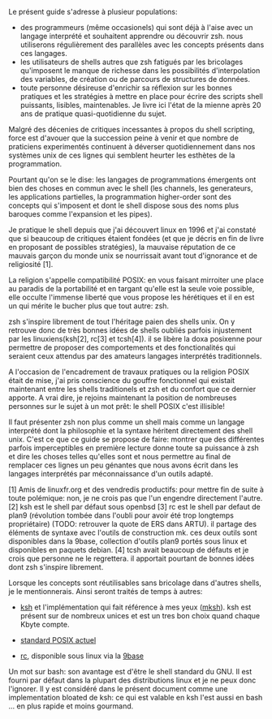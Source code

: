 Le présent guide s'adresse à plusieur populations:

* des programmeurs (même occasionels) qui sont déjà à l'aise avec un
  langage interprété et souhaitent apprendre ou découvrir zsh.
  nous utiliserons régulièrement des parallèles avec les concepts
  présents dans ces langages.
* les utilisateurs de shells autres que zsh fatigués par les bricolages
  qu'imposent le manque de richesse dans les possibilités d'interpolation
  des variables, de création ou de parcours de structures de données.
* toute personne désireuse d'enrichir sa réflexion sur les bonnes pratiques
  et les stratégies à mettre en place pour écrire des scripts shell
  puissants, lisibles, maintenables. Je livre ici l'état de la mienne
  après 20 ans de pratique quasi-quotidienne du sujet.

Malgré des décenies de critiques incessantes à propos du shell scripting,
force est d'avouer que la succession peine à venir et que nombre de
praticiens experimentés continuent à déverser quotidiennement dans nos
systèmes unix de ces lignes qui semblent heurter les esthètes de la programmation.

Pourtant qu'on se le dise: les langages de programmations émergents
ont bien des choses en commun avec le shell (les channels, les
generateurs, les applications partielles, la programmation higher-order
sont des concepts qui s'imposent et dont le shell dispose sous des noms
plus baroques comme l'expansion et les pipes).

Je pratique le shell depuis que j'ai découvert linux en 1996 et j'ai
constaté que si beaucoup de critiques étaient fondées (et que je décris en
fin de livre en proposant de possibles stratégies), la mauvaise
réputation de ce mauvais garçon du monde unix se nourrissait avant tout
d'ignorance et de religiosité [1].

La religion s'appelle compatibilité POSIX: en vous faisant mirroiter une
place au paradis de la portabilité et en targant qu'elle est la
seule voie possible, elle occulte l'immense liberté que vous propose les
hérétiques et il en est un qui mérite le bucher plus que tout autre:
zsh.

zsh s'inspire librement de tout l'héritage paien des shells unix. On y retrouve
donc de très bonnes idées de shells oubliés parfois injustement par
les linuxiens(ksh[2], rc[3] et tcsh[4]). il se libère la doxa posixenne pour
permettre de proposer des comportements et des fonctionalités qui seraient ceux
attendus par des amateurs langages interprétés traditionnels.

A l'occasion de l'encadrement de travaux pratiques ou la religion
POSIX était de mise, j'ai pris conscience du gouffre fonctionnel
qui existait maintenant entre les shells traditionels et zsh et du confort
que ce dernier apporte. A vrai dire, je rejoins maintenant la position de
nombreuses personnes sur le sujet à un mot prêt: le shell POSIX c'est illisible!

Il faut présenter zsh non plus comme un shell mais comme un langage interprété
dont la philosophie et la syntaxe héritent directement des shell unix. C'est ce
que ce guide se propose de faire: montrer que des différentes parfois
imperceptibles en première lecture donne toute sa puissance à zsh et dire les choses
telles qu'elles sont et nous permettre au final de remplacer ces lignes un peu génantes
que nous avons écrit dans les langages interprétés par méconnaissance d'un outils adapté.

[1] Amis de linuxfr.org et des vendredis productifs: pour mettre fin de suite à toute polémique:
non, je ne crois pas que l'un engendre directement l'autre.
[2] ksh est le shell par défaut sous openbsd
[3] rc est le shell par defaut de plan9 (révolution tombée dans l'oubli pour avoir été trop longtemps propriétaire)
    (TODO: retrouver la quote de ERS dans ARTU). il partage des éléments de syntaxe avec l'outils de construction mk.
    ces deux outils sont disponibles dans la 9base, collection d'outils plan9 portés sous linux et disponibles en paquets
    debian.
[4] tcsh avait beaucoup de défauts et je crois que personne ne le regrettera. il apportait pourtant de bonnes idées
    dont zsh s'inspire librement.

Lorsque les concepts sont réutilisables sans bricolage dans d'autres shells, je le mentionnerais. Ainsi seront
traités de temps à autres:

* [ksh](https://en.wikipedia.org/wiki/Korn_shell) et l'implémentation qui fait
  référence à mes yeux ([mksh](https://www.mirbsd.org/mksh.htm)).
  ksh est présent sur de nombreux unices et est un tres bon choix quand chaque
  Kbyte compte.

* [standard POSIX actuel](http://pubs.opengroup.org/onlinepubs/9699919799/idx/shell.html)

* [rc](?), disponible sous linux via la [9base](.)

Un mot sur bash: son avantage est d'être le shell standard du GNU. Il est fourni
par défaut dans la plupart des distributions linux et je ne peux donc l'ignorer.
Il y est considéré dans le présent document comme une implementation bloated de ksh:
ce qui est valable en ksh l'est aussi en bash ... en plus rapide et moins gourmand.

